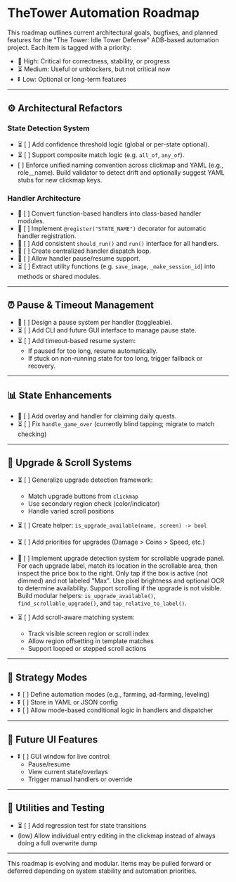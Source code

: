 # TheTower Automation Roadmap

This roadmap outlines current architectural goals, bugfixes, and planned features for the "The Tower: Idle Tower Defense" ADB-based automation project. Each item is tagged with a priority:

- 🔼 High: Critical for correctness, stability, or progress
- ⏳ Medium: Useful or unblockers, but not critical now
- ⏬ Low: Optional or long-term features

---

## ⚙️ Architectural Refactors

### State Detection System
- ⏳ [ ] Add confidence threshold logic (global or per-state optional).
- ⏳ [ ] Support composite match logic (e.g. `all_of`, `any_of`).
-    [ ] Enforce unified naming convention across clickmap and YAML (e.g., role__name). Build validator to detect drift and optionally suggest YAML stubs for new clickmap keys.


### Handler Architecture
- 🔼 [ ] Convert function-based handlers into class-based handler modules.
- 🔼 [ ] Implement `@register("STATE_NAME")` decorator for automatic handler registration.
- 🔼 [ ] Add consistent `should_run()` and `run()` interface for all handlers.
- 🔼 [ ] Create centralized handler dispatch loop.
- 🔼 [ ] Allow handler pause/resume support.
- ⏳ [ ] Extract utility functions (e.g. `save_image`, `_make_session_id`) into methods or shared modules.

---

## ⏰ Pause & Timeout Management

- 🔼 [ ] Design a pause system per handler (toggleable).
- ⏳ [ ] Add CLI and future GUI interface to manage pause state.
- ⏳ [ ] Add timeout-based resume system:
  - If paused for too long, resume automatically.
  - If stuck on non-running state for too long, trigger fallback or recovery.

---

## 📊 State Enhancements

- 🔼 [ ] Add overlay and handler for claiming daily quests.
- ⏳ [ ] Fix `handle_game_over` (currently blind tapping; migrate to match checking)
---

## 🔄 Upgrade & Scroll Systems

- ⏳ [ ] Generalize upgrade detection framework:
  - Match upgrade buttons from `clickmap`
  - Use secondary region check (color/indicator)
  - Handle varied scroll positions
- ⏳ [ ] Create helper: `is_upgrade_available(name, screen) -> bool`
- ⏳ [ ] Add priorities for upgrades (Damage > Coins > Speed, etc.)
- 🔼 [ ] Implement upgrade detection system for scrollable upgrade panel. For each upgrade label, match its location in the scrollable area, then inspect the price box to the right. Only tap if the box is active (not dimmed) and not labeled "Max". Use pixel brightness and optional OCR to determine availability. Support scrolling if the upgrade is not visible. Build modular helpers: `is_upgrade_available()`, `find_scrollable_upgrade()`, and `tap_relative_to_label()`.


- ⏳ [ ] Add scroll-aware matching system:
  - Track visible screen region or scroll index
  - Allow region offsetting in template matches
  - Support looped or stepped scroll actions

---

## 🔢 Strategy Modes

- ⏬ [ ] Define automation modes (e.g., farming, ad-farming, leveling)
- ⏬ [ ] Store in YAML or JSON config
- ⏬ [ ] Allow mode-based conditional logic in handlers and dispatcher

---

## 🎨 Future UI Features

- ⏬ [ ] GUI window for live control:
  - Pause/resume
  - View current state/overlays
  - Trigger manual handlers or override

---

## 🔄 Utilities and Testing

- ⏳ [ ] Add regression test for state transitions
- (low) Allow individual entry editing in the clickmap instead of always doing a full overwrite dump

---

This roadmap is evolving and modular. Items may be pulled forward or deferred depending on system stability and automation priorities.


